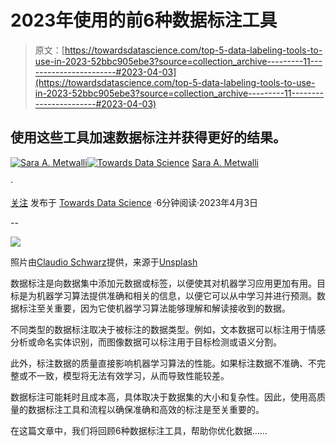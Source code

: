 # 2023年使用的前6种数据标注工具

> 原文：[https://towardsdatascience.com/top-5-data-labeling-tools-to-use-in-2023-52bbc905ebe3?source=collection_archive---------11-----------------------#2023-04-03](https://towardsdatascience.com/top-5-data-labeling-tools-to-use-in-2023-52bbc905ebe3?source=collection_archive---------11-----------------------#2023-04-03)

## 使用这些工具加速数据标注并获得更好的结果。

[](https://saraametwalli.medium.com/?source=post_page-----52bbc905ebe3--------------------------------)[![Sara A. Metwalli](../Images/d6861f7bc1879bf68d4b7116c335c7e5.png)](https://saraametwalli.medium.com/?source=post_page-----52bbc905ebe3--------------------------------)[](https://towardsdatascience.com/?source=post_page-----52bbc905ebe3--------------------------------)[![Towards Data Science](../Images/a6ff2676ffcc0c7aad8aaf1d79379785.png)](https://towardsdatascience.com/?source=post_page-----52bbc905ebe3--------------------------------) [Sara A. Metwalli](https://saraametwalli.medium.com/?source=post_page-----52bbc905ebe3--------------------------------)

·

[关注](https://medium.com/m/signin?actionUrl=https%3A%2F%2Fmedium.com%2F_%2Fsubscribe%2Fuser%2F7938431b336a&operation=register&redirect=https%3A%2F%2Ftowardsdatascience.com%2Ftop-5-data-labeling-tools-to-use-in-2023-52bbc905ebe3&user=Sara+A.+Metwalli&userId=7938431b336a&source=post_page-7938431b336a----52bbc905ebe3---------------------post_header-----------) 发布于 [Towards Data Science](https://towardsdatascience.com/?source=post_page-----52bbc905ebe3--------------------------------) ·6分钟阅读·2023年4月3日[](https://medium.com/m/signin?actionUrl=https%3A%2F%2Fmedium.com%2F_%2Fvote%2Ftowards-data-science%2F52bbc905ebe3&operation=register&redirect=https%3A%2F%2Ftowardsdatascience.com%2Ftop-5-data-labeling-tools-to-use-in-2023-52bbc905ebe3&user=Sara+A.+Metwalli&userId=7938431b336a&source=-----52bbc905ebe3---------------------clap_footer-----------)

--

[](https://medium.com/m/signin?actionUrl=https%3A%2F%2Fmedium.com%2F_%2Fbookmark%2Fp%2F52bbc905ebe3&operation=register&redirect=https%3A%2F%2Ftowardsdatascience.com%2Ftop-5-data-labeling-tools-to-use-in-2023-52bbc905ebe3&source=-----52bbc905ebe3---------------------bookmark_footer-----------)![](../Images/bca0a16c50f75c3d822a1eaf435ed3d3.png)

照片由[Claudio Schwarz](https://unsplash.com/@purzlbaum?utm_source=medium&utm_medium=referral)提供，来源于[Unsplash](https://unsplash.com/?utm_source=medium&utm_medium=referral)

数据标注是向数据集中添加元数据或标签，以便使其对机器学习应用更加有用。目标是为机器学习算法提供准确和相关的信息，以便它可以从中学习并进行预测。数据标注至关重要，因为它使机器学习算法能够理解和解读接收到的数据。

不同类型的数据标注取决于被标注的数据类型。例如，文本数据可以标注用于情感分析或命名实体识别，而图像数据可以标注用于目标检测或语义分割。

此外，标注数据的质量直接影响机器学习算法的性能。如果标注数据不准确、不完整或不一致，模型将无法有效学习，从而导致性能较差。

数据标注可能耗时且成本高，具体取决于数据集的大小和复杂性。因此，使用高质量的数据标注工具和流程以确保准确和高效的标注是至关重要的。

在这篇文章中，我们将回顾6种数据标注工具，帮助你优化数据……
